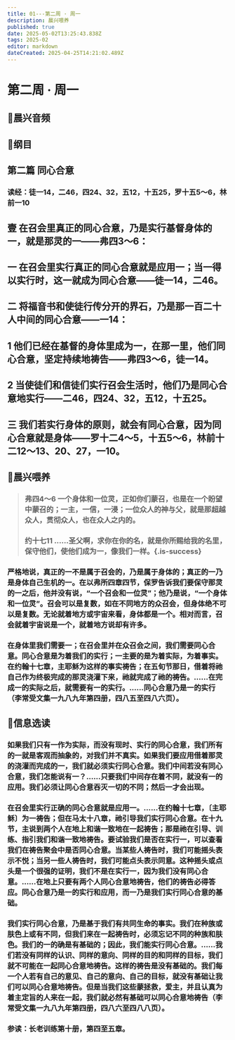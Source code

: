 ```yaml
---
title: 01---第二周 · 周一
description: 晨兴喂养
published: true
date: 2025-05-02T13:25:43.838Z
tags: 2025-02
editor: markdown
dateCreated: 2025-04-25T14:21:02.489Z
---
```


# 第二周 · 周一
## 🎵晨兴音频

## 📖纲目

## 第二篇   同心合意

### 读经：徒一14，二46，四24、32，五12，十五25，罗十五5～6，林前一10

## 壹   在召会里真正的同心合意，乃是实行基督身体的一，就是那灵的一——弗四3～6：

## 一   在召会里实行真正的同心合意就是应用一；当一得以实行时，这一就成为同心合意——徒一14，二46。

## 二   将福音书和使徒行传分开的界石，乃是那一百二十人中间的同心合意——一14：

## 1   他们已经在基督的身体里成为一，在那一里，他们同心合意，坚定持续地祷告——弗四3～6，徒一14。

## 2   当使徒们和信徒们实行召会生活时，他们乃是同心合意地实行——二46，四24、32，五12，十五25。

## 三   我们若实行身体的原则，就会有同心合意，因为同心合意就是身体——罗十二4～5，十五5～6，林前十二12～13、20、27，一10。

## 📖晨兴喂养

>### 弗四4～6    一个身体和一位灵，正如你们蒙召，也是在一个盼望中蒙召的；一主，一信，一浸；一位众人的神与父，就是那超越众人，贯彻众人，也在众人之内的。
>### 约十七11     ……圣父啊，求你在你的名，就是你所赐给我的名里，保守他们，使他们成为一，像我们一样。{.is-success}

### 严格地说，真正的一不是属于召会的，乃是属于身体的；真正的一乃是身体自己生机的一。在以弗所四章四节，保罗告诉我们要保守那灵的一之后，他并没有说，“一个召会和一位灵”；他乃是说，“一个身体和一位灵”。召会可以是复数，如在不同地方的众召会，但身体绝不可以是复数。无论就着地方或宇宙来看，身体都是一个。相对而言，召会就着宇宙说是一个，就着地方说却有许多。

### 在身体里我们需要一；在召会里并在众召会之间，我们需要同心合意。同心合意是为着我们的实行；一主要的是为着实际，为着事实。在约翰十七章，主耶稣为这样的事实祷告；在五旬节那日，借着将祂自己作为终极完成的那灵浇灌下来，祂就完成了祂的祷告。……在完成一的实际之后，就需要有一的实行。……同心合意乃是一的实行（李常受文集一九八九年第四册，四八五至四八六页）。

## 📖信息选读

### 如果我们只有一作为实际，而没有现时、实行的同心合意，我们所有的一就是客观而抽象的，对我们并不真实。如果我们要应用借着那灵的浇灌而完成的一，我们就必须实行同心合意。我们中间若没有同心合意，我们怎能说有一？……只要我们中间存在着不同，就没有一的应用。我们必须让同心合意吞灭一切的不同；然后一才会出现。

### 在召会里实行正确的同心合意就是应用一。……在约翰十七章，〔主耶稣〕为一祷告；但在马太十八章，祂引导我们实行同心合意。在十九节，主说到两个人在地上和谐一致地在一起祷告；那是祂在引导、训练、指引我们和谐一致地祷告。要试验我们是否在实行一，可以查看我们在祷告聚会中是否同心合意。当某些人祷告时，我们可能摇头表示不悦；当另一些人祷告时，我们可能点头表示同意。这种摇头或点头是一个很强的证明，我们不是在实行一，因为我们没有同心合意。……在地上只要有两个人同心合意地祷告，他们的祷告必得答应。同心合意乃是一的实行和应用，而一乃是我们实行同心合意的基础。

### 我们实行同心合意，乃是基于我们有共同生命的事实。我们在种族或肤色上或有不同，但我们来在一起祷告时，必须忘记不同的种族和肤色。我们的一的确是有基础的；因此，我们能实行同心合意。……我们若没有同样的认识、同样的意向、同样的目的和同样的目标，我们就不可能在一起同心合意地祷告。这样的祷告是没有基础的。我们每一个人若有自己的意见、自己的意向、自己的目标，就没有基础让我们可以同心合意地祷告。但是当我们这些蒙拯救，爱主，并且认真为着主定旨的人来在一起，我们就必然有基础可以同心合意地祷告（李常受文集一九八九年第四册，四八六至四八八页）。

### 参读：长老训练第十册，第四至五章。
<!-- Google tag (gtag.js) -->
<script async src="https://www.googletagmanager.com/gtag/js?id=G-1P8709Z16T"></script>
<script>
  window.dataLayer = window.dataLayer || [];
  function gtag(){dataLayer.push(arguments);}
  gtag('js', new Date());

  gtag('config', 'G-1P8709Z16T');
</script>